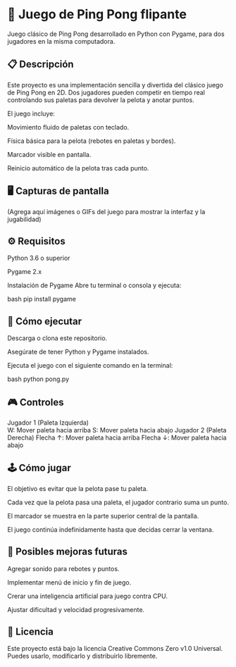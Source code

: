 # 🎾 Juego de Ping Pong flipante
Juego clásico de Ping Pong desarrollado en Python con Pygame, para dos jugadores en la misma computadora.

## 📋 Descripción
Este proyecto es una implementación sencilla y divertida del clásico juego de Ping Pong en 2D. Dos jugadores pueden competir en tiempo real controlando sus paletas para devolver la pelota y anotar puntos.

El juego incluye:

Movimiento fluido de paletas con teclado.

Física básica para la pelota (rebotes en paletas y bordes).

Marcador visible en pantalla.

Reinicio automático de la pelota tras cada punto.

## 🖥️ Capturas de pantalla
(Agrega aquí imágenes o GIFs del juego para mostrar la interfaz y la jugabilidad)

## ⚙️ Requisitos
Python 3.6 o superior

Pygame 2.x

Instalación de Pygame
Abre tu terminal o consola y ejecuta:

bash
pip install pygame
## 🚀 Cómo ejecutar
Descarga o clona este repositorio.

Asegúrate de tener Python y Pygame instalados.

Ejecuta el juego con el siguiente comando en la terminal:

bash
python pong.py
## 🎮 Controles
Jugador 1 (Paleta Izquierda)	
W: Mover paleta hacia arriba
S: Mover paleta hacia abajo
Jugador 2 (Paleta Derecha)
Flecha ↑: Mover paleta hacia arriba
Flecha ↓: Mover paleta hacia abajo
## 🕹️ Cómo jugar
El objetivo es evitar que la pelota pase tu paleta.

Cada vez que la pelota pasa una paleta, el jugador contrario suma un punto.

El marcador se muestra en la parte superior central de la pantalla.

El juego continúa indefinidamente hasta que decidas cerrar la ventana.

## 🔧 Posibles mejoras futuras
Agregar sonido para rebotes y puntos.

Implementar menú de inicio y fin de juego.

Crerar una inteligencia artificial para juego contra CPU.

Ajustar dificultad y velocidad progresivamente.

## 📄 Licencia
Este proyecto está bajo la licencia Creative Commons Zero v1.0 Universal. Puedes usarlo, modificarlo y distribuirlo libremente.
